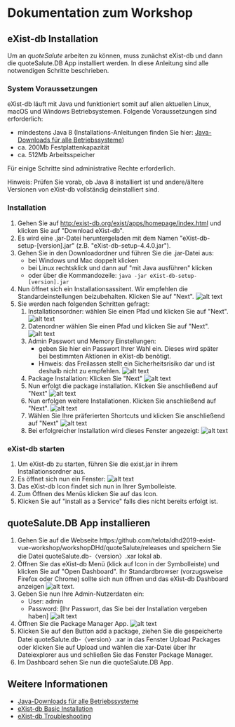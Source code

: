 # Dokumentation zum Workshop 

## eXist-db Installation

Um an *quoteSalute* arbeiten zu können, muss zunächst eXist-db und dann die quoteSalute.DB App installiert werden. In diese Anleitung sind alle notwendigen Schritte beschrieben.

### System Voraussetzungen

eXist-db läuft mit Java und funktioniert somit auf allen aktuellen Linux, macOS und Windows Betriebsystemen. Folgende Voraussetzungen sind erforderlich:

* mindestens Java 8 (Installations-Anleitungen finden Sie hier: [Java-Downloads für alle Betriebssysteme](https:/www.java.com/de/download/manual.jsp))
* ca. 200Mb Festplattenkapazität
* ca. 512Mb Arbeitsspeicher

Für einige Schritte sind administrative Rechte erforderlich.

Hinweis: Prüfen Sie vorab, ob Java 8 installiert ist und andere/ältere Versionen von eXist-db vollständig deinstalliert sind.

### Installation

1. Gehen Sie auf [http:/exist-db.org/exist/apps/homepage/index.html](http:/exist-db.org/exist/apps/homepage/index.html) und klicken Sie auf "Download eXist-db".
2. Es wird eine .jar-Datei heruntergeladen mit dem Namen "eXist-db-setup-[version].jar" (z.B. "eXist-db-setup-4.4.0.jar").
3. Gehen Sie in den Downloadordner und führen Sie die .jar-Datei aus:
    * bei Windows und Mac doppelt klicken
    * bei Linux rechtsklick und dann auf "mit Java ausführen" klicken
    * oder über die Kommandozeile: 
    ```java -jar eXist-db-setup-[version].jar```
4. Nun öffnet sich ein Installationsassitent. Wir empfehlen die Standardeinstellungen beizubehalten. Klicken Sie auf "Next". ![alt text](https:/github.com/telota/dhd2019-exist-vue-workshop/imgages/1.jpg "eXist-db Installer")
5. Sie werden nach folgenden Schritten gefragt:
    1. Installationsordner: wählen Sie einen Pfad und klicken Sie auf "Next". ![alt text](https:/github.com/telota/dhd2019-exist-vue-workshop/imgages/2.jpg "eXist-db installation path") 
    2. Datenordner wählen Sie einen Pfad und klicken Sie auf "Next". ![alt text](https:/github.com/telota/dhd2019-exist-vue-workshop/imgages/3.jpg "eXist-db data path") 
    3. Admin Passwort und Memory Einstellungen:
        * geben Sie hier ein Passwort Ihrer Wahl ein. Dieses wird später bei bestimmten Aktionen in eXist-db benötigt. 
        * Hinweis: das Freilassen stellt ein Sicherheitsrisiko dar und ist deshalb nicht zu empfehlen.
        ![alt text](https:/github.com/telota/dhd2019-exist-vue-workshop/dhd2019-exist-vue-workshop/imgages/4b.jpg "eXist-db admin pw") 
    4. Package Installation: Klicken Sie "Next"
        ![alt text](https:/github.com/telota/dhd2019-exist-vue-workshop/imgages/5.jpg "eXist-db data path") 
    5. Nun erfolgt die package installation. Klicken Sie anschließend auf "Next" ![alt text](https:/github.com/telota/dhd2019-exist-vue-workshop/imgages/7.jpg "eXist-db finished") 
    6. Nun erfolgen weitere Installationen. Klicken Sie anschließend auf "Next". ![alt text](https:/github.com/telota/dhd2019-exist-vue-workshop/imgages/9.jpg "eXist-db ...") 
    7. Wählen Sie Ihre präferierten Shortcuts und klicken Sie anschließend auf "Next" ![alt text](https:/github.com/telota/dhd2019-exist-vue-workshop/imgages/10.jpg "eXist-db data shortcuts") 
    8. Bei erfolgreicher Installation wird dieses Fenster angezeigt: ![alt text](https:/github.com/telota/dhd2019-exist-vue-workshop/imgages/11.jpg "eXist-db data success") 

### eXist-db starten

1. Um eXist-db zu starten, führen Sie die exist.jar in ihrem Installationsordner aus.
2. Es öffnet sich nun ein Fenster: ![alt text](https:/github.com/telota/dhd2019-exist-vue-workshop/imgages/13.jpg "eXist-db launching")
3. Das eXist-db Icon findet sich nun in Ihrer Symbolleiste.
4. Zum Öffnen des Menüs klicken Sie auf das Icon. 
5. Klicken Sie auf "install as a Service" falls dies nicht bereits erfolgt ist.

## quoteSalute.DB App installieren
1. Gehen Sie auf die Webseite https:/github.com/telota/dhd2019-exist-vue-workshop/workshopDHd/quoteSalute/releases und speichern Sie die Datei quoteSalute.db-〈version〉.xar lokal ab. 
2. Öffnen Sie das eXist-db Menü (klick auf Icon in der Symbolleiste) und klicken Sie auf "Open Dashboard". Ihr Standardbrowser (vorzugsweise Firefox oder Chrome) sollte sich nun öffnen und das eXist-db Dashboard anzeigen ![alt text](https:/github.com/telota/dhd2019-exist-vue-workshop/imgages/15.jpg "eXist-db dashboard").
3. Geben Sie nun Ihre Admin-Nutzerdaten ein: 
    * User: admin
    * Password: [Ihr Passwort, das Sie bei der Installation vergeben haben]
    ![alt text](https:/github.com/telota/dhd2019-exist-vue-workshop/imgages/16.jpg "eXist-db dashboard einloggen")
4. Öffnen Sie die Package Manager App. ![alt text](https:/github.com/telota/dhd2019-exist-vue-workshop/imgages/17.jpg "eXist-db package manager")
5. Klicken Sie auf den Button add a package, ziehen Sie die gespeicherte Datei quoteSalute.db-〈version〉.xar in das Fenster Upload Packages oder klicken Sie auf Upload und wählen die xar-Datei über Ihr Dateiexplorer aus und schließen Sie das Fenster Package Manager.
6. Im Dashboard sehen Sie nun die quoteSalute.DB App.


## Weitere Informationen 
* [Java-Downloads für alle Betriebssysteme](https:/www.java.com/de/download/manual.jsp)
* [eXist-db Basic Installation](https:/exist-db.org/exist/apps/doc/basic-installation)
* [eXist-db Troubleshooting](https:/exist-db.org/exist/apps/doc/troubleshooting.xml)
